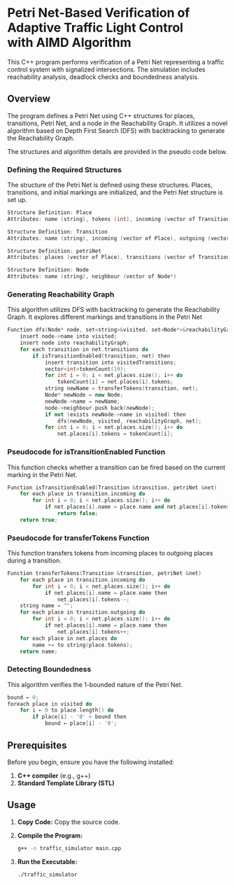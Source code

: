 # Petri Net-Based Verification of Adaptive Traffic Light Control with AIMD Algorithm

This C++ program performs verification of a Petri Net representing a traffic control system with signalized intersections. The simulation includes reachability analysis, deadlock checks and boundedness analysis.

## Overview

The program defines a Petri Net using C++ structures for places, transitions, Petri Net, and a node in the Reachability Graph. It utilizes a novel algorithm based on Depth First Search (DFS) with backtracking to generate the Reachability Graph. 

The structures and algorithm details are provided in the pseudo code below.

### Defining the Required Structures


The structure of the Petri Net is defined using these structures. Places, transitions, and initial markings are initialized, and the Petri Net structure is set up.


```cpp
Structure Definition: Place
Attributes: name (string), tokens (int), incoming (vector of Transition), outgoing (vector of Transition)

Structure Definition: Transition
Attributes: name (string), incoming (vector of Place), outgoing (vector of Place)

Structure Definition: petriNet
Attributes: places (vector of Place), transitions (vector of Transition)

Structure Definition: Node
Attributes: name (string), neighbour (vector of Node*)
```


### Generating Reachability Graph

This algorithm utilizes DFS with backtracking to generate the Reachability Graph. It explores different markings and transitions in the Petri Net
```cpp
Function dfs(Node* node, set<string>&visited, set<Node*>&reachabilityGraph, petriNet &net)
    insert node->name into visited;
    insert node into reachabilityGraph;
    for each transition in net.transitions do
        if isTransitionEnabled(transition, net) then
            insert transition into visitedTransitions;
            vector<int>tokenCount(19);
            for int i = 0; i < net.places.size(); i++ do
                tokenCount[i] = net.places[i].tokens;
            string newName = transferTokens(transition, net);
            Node* newNode = new Node;
            newNode->name = newName;
            node->neighbour.push back(newNode);
            if not (exists newNode->name in visited) then
                dfs(newNode, visited, reachabilityGraph, net);
            for int i = 0; i < net.places.size(); i++ do
                net.places[i].tokens = tokenCount[i];
```



### Pseudocode for isTransitionEnabled Function

This function checks whether a transition can be fired based on the current marking in the Petri Net.
```cpp
Function isTransitionEnabled(Transition &transition, petriNet &net)
    for each place in transition.incoming do
        for int i = 0; i < net.places.size(); i++ do
            if net.places[i].name = place.name and net.places[i].tokens < 1 then
                return false;
    return true;
```


### Pseudocode for transferTokens Function

This function transfers tokens from incoming places to outgoing places during a transition.

```cpp 
Function transferTokens(Transition &transition, petriNet &net)
    for each place in transition.incoming do
        for int i = 0; i < net.places.size(); i++ do
            if net.places[i].name = place.name then
                net.places[i].tokens--;
    string name = "";
    for each place in transition.outgoing do
        for int i = 0; i < net.places.size(); i++ do
            if net.places[i].name = place.name then
                net.places[i].tokens++;
    for each place in net.places do
        name += to string(place.tokens);
    return name;
```

### Detecting Boundedness

This algorithm verifies the 1-bounded nature of the Petri Net.

``` cpp
bound ← 0;
foreach place in visited do
    for i ← 0 to place.length() do
        if place[i] - '0' > bound then
            bound ← place[i] - '0';
```



## Prerequisites

Before you begin, ensure you have the following installed:

1. **C++ compiler** (e.g., g++)
2. **Standard Template Library (STL)**



## Usage

1. **Copy Code:** Copy the source code.

2. **Compile the Program:**
    ```bash
    g++ -o traffic_simulator main.cpp
    ```

3. **Run the Executable:**
    ```bash
    ./traffic_simulator
    ```


